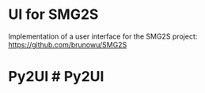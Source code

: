 # UI for SMG2S

Implementation of a user interface for the SMG2S project: https://github.com/brunowu/SMG2S
# Py2UI # Py2UI
